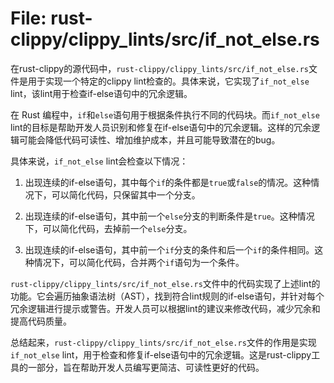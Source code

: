 # File: rust-clippy/clippy_lints/src/if_not_else.rs

在rust-clippy的源代码中，`rust-clippy/clippy_lints/src/if_not_else.rs`文件是用于实现一个特定的clippy lint检查的。具体来说，它实现了`if_not_else` lint，该lint用于检查if-else语句中的冗余逻辑。

在 Rust 编程中，`if`和`else`语句用于根据条件执行不同的代码块。而`if_not_else` lint的目标是帮助开发人员识别和修复在if-else语句中的冗余逻辑。这样的冗余逻辑可能会降低代码可读性、增加维护成本，并且可能导致潜在的bug。

具体来说，`if_not_else` lint会检查以下情况：

1. 出现连续的if-else语句，其中每个`if`的条件都是`true`或`false`的情况。这种情况下，可以简化代码，只保留其中一个分支。

2. 出现连续的if-else语句，其中前一个`else`分支的判断条件是`true`。这种情况下，可以简化代码，去掉前一个`else`分支。

3. 出现连续的if-else语句，其中前一个`if`分支的条件和后一个`if`的条件相同。这种情况下，可以简化代码，合并两个`if`语句为一个条件。

`rust-clippy/clippy_lints/src/if_not_else.rs`文件中的代码实现了上述lint的功能。它会遍历抽象语法树（AST），找到符合lint规则的if-else语句，并针对每个冗余逻辑进行提示或警告。开发人员可以根据lint的建议来修改代码，减少冗余和提高代码质量。

总结起来，`rust-clippy/clippy_lints/src/if_not_else.rs`文件的作用是实现`if_not_else` lint，用于检查和修复if-else语句中的冗余逻辑。这是rust-clippy工具的一部分，旨在帮助开发人员编写更简洁、可读性更好的代码。

